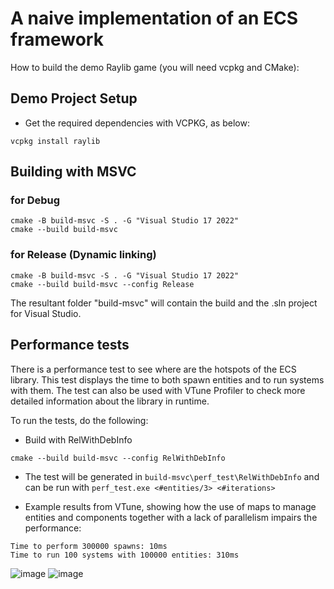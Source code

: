# A naive implementation of an ECS framework

How to build the demo Raylib game (you will need vcpkg and CMake):

## Demo Project Setup

- Get the required dependencies with VCPKG, as below:

```
vcpkg install raylib
```

## Building with MSVC
### for Debug
```
cmake -B build-msvc -S . -G "Visual Studio 17 2022"
cmake --build build-msvc
```

### for Release (Dynamic linking)
```
cmake -B build-msvc -S . -G "Visual Studio 17 2022"
cmake --build build-msvc --config Release
```

The resultant folder "build-msvc" will contain the build and the .sln project for Visual Studio.

## Performance tests

There is a performance test to see where are the hotspots of the ECS library. This test displays the time to both spawn entities and to run systems with them.
The test can also be used with VTune Profiler to check more detailed information about the library in runtime.

To run the tests, do the following:
* Build with RelWithDebInfo
```
cmake --build build-msvc --config RelWithDebInfo
```
* The test will be generated in `build-msvc\perf_test\RelWithDebInfo` and can be run with `perf_test.exe <#entities/3> <#iterations>`

* Example results from VTune, showing how the use of maps to manage entities and components together with a lack of parallelism impairs the performance:
```
Time to perform 300000 spawns: 10ms
Time to run 100 systems with 100000 entities: 310ms
```

![image](https://github.com/g-lujan/cpp-ecs-raylib/assets/23530029/fbba0070-34aa-448e-a9d8-f89aae0f3e69)
![image](https://github.com/g-lujan/cpp-ecs-raylib/assets/23530029/edd0449c-6f0f-4b1a-9b30-729388c820c9)

  
